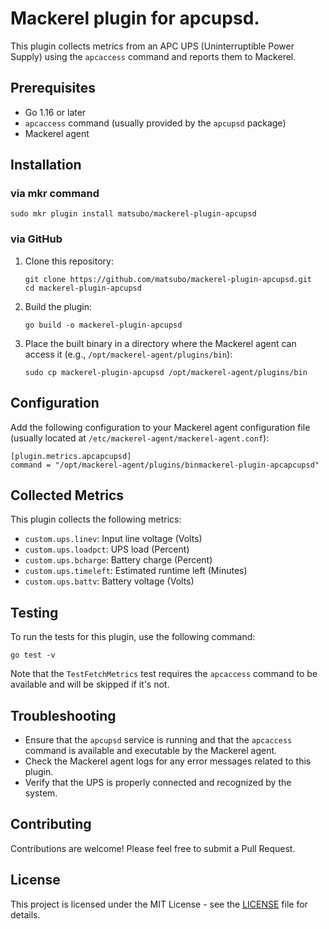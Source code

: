 # Mackerel plugin for apcupsd.

This plugin collects metrics from an APC UPS (Uninterruptible Power Supply) using the `apcaccess` command and reports them to Mackerel.

## Prerequisites

- Go 1.16 or later
- `apcaccess` command (usually provided by the `apcupsd` package)
- Mackerel agent

## Installation

### via mkr command

```
sudo mkr plugin install matsubo/mackerel-plugin-apcupsd
```

### via GitHub

1. Clone this repository:
   ```
   git clone https://github.com/matsubo/mackerel-plugin-apcupsd.git
   cd mackerel-plugin-apcupsd
   ```

2. Build the plugin:
   ```
   go build -o mackerel-plugin-apcupsd
   ```

3. Place the built binary in a directory where the Mackerel agent can access it (e.g., `/opt/mackerel-agent/plugins/bin`):
   ```
   sudo cp mackerel-plugin-apcupsd /opt/mackerel-agent/plugins/bin
   ```

## Configuration

Add the following configuration to your Mackerel agent configuration file (usually located at `/etc/mackerel-agent/mackerel-agent.conf`):

```
[plugin.metrics.apcapcupsd]
command = "/opt/mackerel-agent/plugins/binmackerel-plugin-apcapcupsd"
```

## Collected Metrics

This plugin collects the following metrics:

- `custom.ups.linev`: Input line voltage (Volts)
- `custom.ups.loadpct`: UPS load (Percent)
- `custom.ups.bcharge`: Battery charge (Percent)
- `custom.ups.timeleft`: Estimated runtime left (Minutes)
- `custom.ups.battv`: Battery voltage (Volts)

## Testing

To run the tests for this plugin, use the following command:

```
go test -v
```

Note that the `TestFetchMetrics` test requires the `apcaccess` command to be available and will be skipped if it's not.

## Troubleshooting

- Ensure that the `apcupsd` service is running and that the `apcaccess` command is available and executable by the Mackerel agent.
- Check the Mackerel agent logs for any error messages related to this plugin.
- Verify that the UPS is properly connected and recognized by the system.

## Contributing

Contributions are welcome! Please feel free to submit a Pull Request.

## License

This project is licensed under the MIT License - see the [LICENSE](LICENSE) file for details.

